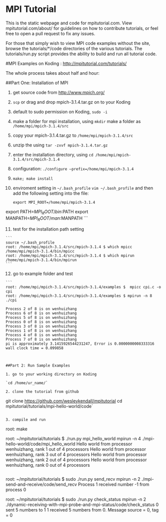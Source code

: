 MPI Tutorial
============

This is the static webpage and code for mpitutorial.com. View mpitutorial.com/about/ for guidelines on how to contribute tutorials, or feel free to open a pull request to fix any issues.

For those that simply wish to view MPI code examples without the site, browse the tutorials/*/code directories of the various tutorials. The tutorials/run.py script provides the ability to build and run all tutorial code.


#MPI Examples on Koding : http://mpitutorial.com/tutorials/

The whole process takes about half and hour:

##Part One: Installation of MPI

1. get source code from http://www.mpich.org/
2. `scp` or drag and drop mpich-3.1.4.tar.gz on to your Koding
3. default to sudo permission on Koding,  `sudo -i`
4. make a folder for mpi installation, using `mkdir` make a folder as `/home/mpi/mpich-3.1.4/src`
5. copy your mpich-3.1.4.tar.gz to `/home/mpi/mpich-3.1.4/src`
6. unzip the using `tar -zxvf mpich-3.1.4.tar.gz`
7. enter the installation directory, using `cd /home/mpi/mpich-3.1.4/src/mpich-3.1.4`
8. configuration: `./configure –prefix=/home/mpi/mpich-3.1.4`
9. `make; make install`
10. enviroment setting in `~/.bash_profile`
    `vim ~/.bash_profile` and then add the following setting into the file:

    ```
    export MPI_ROOT=/home/mpi/mpich-3.1.4
   export PATH=$MPI_ROOT/bin:$PATH
    export MANPATH=$MPI_ROOT/man:$MANPATH
    ```

 11. test for the installation path setting

    ```
    source ~/.bash_profile
    root: /home/mpi/mpich-3.1.4/src/mpich-3.1.4 $ which mpicc
    /home/mpi/mpich-3.1.4/bin/mpicc
    root: /home/mpi/mpich-3.1.4/src/mpich-3.1.4 $ which mpirun
    /home/mpi/mpich-3.1.4/bin/mpirun
    ```

 12. go to example folder and test

    ```
    root: /home/mpi/mpich-3.1.4/src/mpich-3.1.4/examples $  mpicc cpi.c -o cpi
    root: /home/mpi/mpich-3.1.4/src/mpich-3.1.4/examples $ mpirun -n 8 ./cpi

    Process 2 of 8 is on wenhuizhang
    Process 6 of 8 is on wenhuizhang
    Process 5 of 8 is on wenhuizhang
    Process 0 of 8 is on wenhuizhang
    Process 3 of 8 is on wenhuizhang
    Process 1 of 8 is on wenhuizhang
    Process 4 of 8 is on wenhuizhang
    Process 7 of 8 is on wenhuizhang
    pi is approximately 3.1415926544231247, Error is 0.0000000008333316
    wall clock time = 0.099858
   ```
   
   
##Part 2: Run Sample Examples

1. go to your working directory on Koding

   `cd /home/ur_name/`

2. clone the tutorial from github

   ```
   git clone https://github.com/wesleykendall/mpitutorial
   cd mpitutorial/tutorials/mpi-hello-world/code`
   ```
   
3. compile and run

   ```
   root: make

   root: ~/mpitutorial/tutorials $ ./run.py mpi_hello_world
   mpirun -n 4  ./mpi-hello-world/code/mpi_hello_world
   Hello world from processor wenhuizhang, rank 1 out of 4 processors
   Hello world from processor wenhuizhang, rank 3 out of 4 processors
   Hello world from processor wenhuizhang, rank 2 out of 4 processors
   Hello world from processor wenhuizhang, rank 0 out of 4 processors
   ```

   ```
   root: ~/mpitutorial/tutorials $ sudo ./run.py send_recv
   mpirun -n 2  ./mpi-send-and-receive/code/send_recv
   Process 1 received number -1 from process 0

   root: ~/mpitutorial/tutorials $ sudo ./run.py check_status
   mpirun -n 2  ./dynamic-receiving-with-mpi-probe-and-mpi-status/code/check_status
   0 sent 5 numbers to 1
   1 received 5 numbers from 0. Message source = 0, tag = 0
   ```
